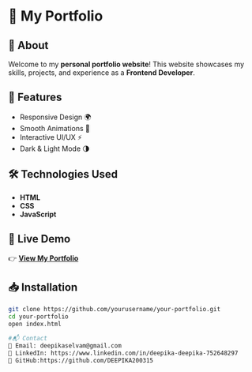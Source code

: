 # 🌟 My Portfolio
## 📌 About  
Welcome to my **personal portfolio website**! This website showcases my skills, projects, and experience as a **Frontend Developer**.

## 🚀 Features
- Responsive Design 🌍  
- Smooth Animations 🎨  
- Interactive UI/UX ⚡  
- Dark & Light Mode 🌗  

## 🛠️ Technologies Used  
- **HTML**  
- **CSS**  
- **JavaScript**    

## 🔗 Live Demo  
👉 **[View My Portfolio](https://your-portfolio-link.com)**  

## 📥 Installation  
```sh
git clone https://github.com/yourusername/your-portfolio.git  
cd your-portfolio  
open index.html

#📬 Contact
📧 Email: deepikaselvam@gmail.com
🔗 LinkedIn: https://www.linkedin.com/in/deepika-deepika-752648297
📂 GitHub:https://github.com/DEEPIKA200315
